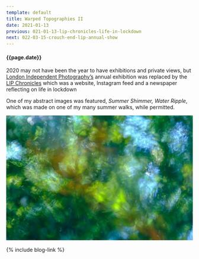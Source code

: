 ```yaml
---
template: default
title: Warped Topographies II
date: 2021-01-13
previous: 021-01-13-lip-chronicles-life-in-lockdown
next: 022-03-15-crouch-end-lip-annual-show
---
```


#### {{page.date}}

2020 may not have been the year to have exhibitions and private views, but [London Independent Photography’s](https://www.londonphotography.org.uk/) annual exhibition was replaced by the [LIP Chronicles](https://www.instagram.com/p/CIGUs1YnhsE/) which was a website, Instagram feed and a newspaper reflecting on life in lockdown

One of my abstract images was featured, *Summer Shimmer, Water Ripple*, which was made on one of my many summer walks, while permitted.

![Summer Shimmer, Water Ripple](summer-shimmer-water-ripple.webp "Summer Shimmer, Water Ripple")

{% include blog-link %}